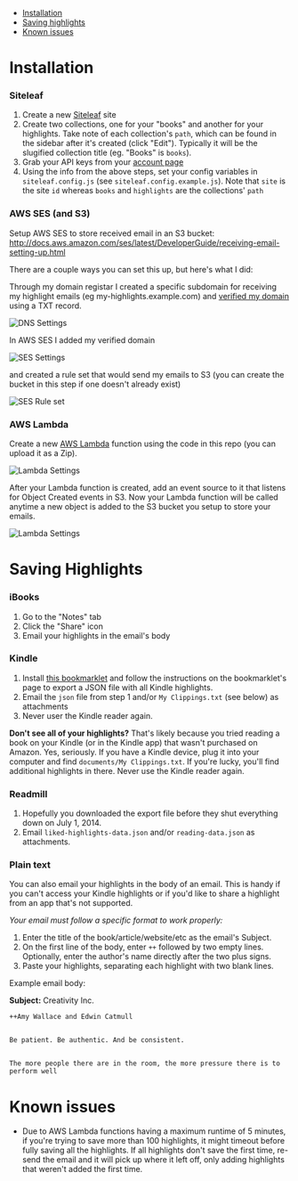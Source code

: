 - [Installation](#installation)
- [Saving highlights](#saving-highlights)
- [Known issues](#known-issues)

# Installation

### Siteleaf

1. Create a new [Siteleaf](http://siteleaf.com) site
2. Create two collections, one for your "books" and another for your highlights. Take note of each collection's `path`, which can be found in the sidebar after it's created (click "Edit"). Typically it will be the slugified collection title (eg. "Books" is `books`).
3. Grab your API keys from your [account page](https://manage.siteleaf.com/account)
4. Using the info from the above steps, set your config variables in `siteleaf.config.js` (see `siteleaf.config.example.js`). Note that `site` is the site `id` whereas `books` and `highlights` are the collections' `path`

### AWS SES (and S3)

Setup AWS SES to store received email in an S3 bucket: http://docs.aws.amazon.com/ses/latest/DeveloperGuide/receiving-email-setting-up.html

There are a couple ways you can set this up, but here's what I did:

Through my domain registar I created a specific subdomain for receiving my highlight emails (eg my-highlights.example.com) and [verified my domain](http://docs.aws.amazon.com/ses/latest/DeveloperGuide/receiving-email-verification.html) using a TXT record.

![DNS Settings](https://github.com/sawyerh/highlights-email-to-lambda-to-siteleaf/blob/master/readme-images/dns.png)

In AWS SES I added my verified domain

![SES Settings](https://github.com/sawyerh/highlights-email-to-lambda-to-siteleaf/blob/master/readme-images/ses-1.png)

and created a rule set that would send my emails to S3 (you can create the bucket in this step if one doesn't already exist)

![SES Rule set](https://github.com/sawyerh/highlights-email-to-lambda-to-siteleaf/blob/master/readme-images/ses-2.png)

### AWS Lambda

Create a new [AWS Lambda](https://aws.amazon.com/documentation/lambda/) function using the code in this repo (you can upload it as a Zip).

![Lambda Settings](https://github.com/sawyerh/highlights-email-to-lambda-to-siteleaf/blob/master/readme-images/lambda.png)

After your Lambda function is created, add an event source to it that listens for Object Created events in S3. Now your Lambda function will be called anytime a new object is added to the S3 bucket you setup to store your emails.

![Lambda Settings](https://github.com/sawyerh/highlights-email-to-lambda-to-siteleaf/blob/master/readme-images/lambda-event.png)

# Saving Highlights

### iBooks

1. Go to the "Notes" tab
2. Click the "Share" icon
3. Email your highlights in the email's body

### Kindle

1. Install [this bookmarklet](https://github.com/cmenscher/kindleHighlightLiberator) and follow the instructions on the bookmarklet's page to export a JSON file with all Kindle highlights.
1. Email the `json` file from step 1 and/or `My Clippings.txt` (see below) as attachments
1. Never user the Kindle reader again.

**Don't see all of your highlights?** That's likely because you tried reading a book on your Kindle (or in the Kindle app) that wasn't purchased on Amazon. Yes, seriously. If you have a Kindle device, plug it into your computer and find `documents/My Clippings.txt`. If you're lucky, you'll find additional highlights in there. Never use the Kindle reader again.

### Readmill

1. Hopefully you downloaded the export file before they shut everything down on July 1, 2014.
2. Email `liked-highlights-data.json` and/or `reading-data.json` as attachments.

### Plain text

You can also email your highlights in the body of an email. This is handy if you can't access your Kindle highlights or if you'd like to share a highlight from an app that's not supported.

_Your email must follow a specific format to work properly:_

1. Enter the title of the book/article/website/etc as the email's Subject.
2. On the first line of the body, enter `++` followed by two empty lines. Optionally, enter the author's name directly after the two plus signs.
3. Paste your highlights, separating each highlight with two blank lines.

Example email body:

**Subject:** Creativity Inc.

```
++Amy Wallace and Edwin Catmull


Be patient. Be authentic. And be consistent.


The more people there are in the room, the more pressure there is to perform well
```

# Known issues

- Due to AWS Lambda functions having a maximum runtime of 5 minutes, if you're trying to save more than 100 highlights, it might timeout before fully saving all the highlights. If all highlights don't save the first time, re-send the email and it will pick up where it left off, only adding highlights that weren't added the first time.
